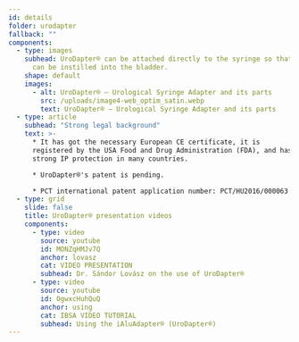 ```yaml
---
id: details
folder: urodapter
fallback: ""
components:
  - type: images
    subhead: UroDapter® can be attached directly to the syringe so that any solution
      can be instilled into the bladder.
    shape: default
    images:
      - alt: UroDapter® – Urological Syringe Adapter and its parts
        src: /uploads/image4-web_optim_satin.webp
        text: UroDapter® – Urological Syringe Adapter and its parts
  - type: article
    subhead: "Strong legal background"
    text: >-
      * It has got the necessary European CE certificate, it is
      registered by the USA Food and Drug Administration (FDA), and has
      strong IP protection in many countries.

      * ​UroDapter®'s patent is pending. 

      * PCT international patent application number: PCT/HU2016/000063
  - type: grid
    slide: false
    title: UroDapter® presentation videos
    components:
      - type: video
        source: youtube
        id: MONZqHMJv7Q
        anchor: lovasz
        cat: VIDEO PRESENTATION
        subhead: Dr. Sándor Lovász on the use of UroDapter®
      - type: video
        source: youtube
        id: OgwxcHuhQuQ
        anchor: using
        cat: IBSA VIDEO TUTORIAL
        subhead: Using the iAluAdapter® (UroDapter®)
---
```

